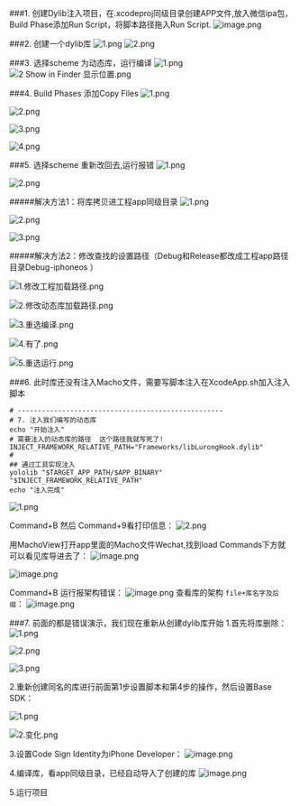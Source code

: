 ###1. 创建Dylib注入项目，在.xcodeproj同级目录创建APP文件,放入微信ipa包，Build Phase添加Run Script，将脚本路径拖入Run Script.
![image.png](https://upload-images.jianshu.io/upload_images/1464492-91cffbe352fff0a8.png?imageMogr2/auto-orient/strip%7CimageView2/2/w/1240)

###2. 创建一个dylib库
![1.png](https://upload-images.jianshu.io/upload_images/1464492-592f75c75541170c.png?imageMogr2/auto-orient/strip%7CimageView2/2/w/1240)
![2.png](https://upload-images.jianshu.io/upload_images/1464492-9e8333838d313fe0.png?imageMogr2/auto-orient/strip%7CimageView2/2/w/1240)

###3. 选择scheme 为动态库，运行编译
![1.png](https://upload-images.jianshu.io/upload_images/1464492-53efc1e97ef5609e.png?imageMogr2/auto-orient/strip%7CimageView2/2/w/1240)
![2 Show in Finder 显示位置.png](https://upload-images.jianshu.io/upload_images/1464492-a13cf5e399b3ca17.png?imageMogr2/auto-orient/strip%7CimageView2/2/w/1240)

###4. Build Phases 添加Copy Files
![1.png](https://upload-images.jianshu.io/upload_images/1464492-b2e660315d116451.png?imageMogr2/auto-orient/strip%7CimageView2/2/w/1240)

![2.png](https://upload-images.jianshu.io/upload_images/1464492-9e023b729d643044.png?imageMogr2/auto-orient/strip%7CimageView2/2/w/1240)

![3.png](https://upload-images.jianshu.io/upload_images/1464492-fa5c9ffca2424ef4.png?imageMogr2/auto-orient/strip%7CimageView2/2/w/1240)

![4.png](https://upload-images.jianshu.io/upload_images/1464492-86fc7b16f63ffabd.png?imageMogr2/auto-orient/strip%7CimageView2/2/w/1240)

###5. 选择scheme 重新改回去,运行报错
![1.png](https://upload-images.jianshu.io/upload_images/1464492-7a352e9d731b1c94.png?imageMogr2/auto-orient/strip%7CimageView2/2/w/1240)

![2.png](https://upload-images.jianshu.io/upload_images/1464492-855cd8e19e322063.png?imageMogr2/auto-orient/strip%7CimageView2/2/w/1240)

#####解决方法1：将库拷贝进工程app同级目录
![1.png](https://upload-images.jianshu.io/upload_images/1464492-5c3ffb50e5c9d8f5.png?imageMogr2/auto-orient/strip%7CimageView2/2/w/1240)

![2.png](https://upload-images.jianshu.io/upload_images/1464492-f97e3a2f8a6cfed5.png?imageMogr2/auto-orient/strip%7CimageView2/2/w/1240)

![3.png](https://upload-images.jianshu.io/upload_images/1464492-18f48037a75607fc.png?imageMogr2/auto-orient/strip%7CimageView2/2/w/1240)

#####解决方法2：修改查找的设置路径（Debug和Release都改成工程app路径目录Debug-iphoneos ）

![1.修改工程加载路径.png](https://upload-images.jianshu.io/upload_images/1464492-5a2c195fd35e2f86.png?imageMogr2/auto-orient/strip%7CimageView2/2/w/1240)

![2.修改动态库加载路径.png](https://upload-images.jianshu.io/upload_images/1464492-1d0e9ff5dedb7ba9.png?imageMogr2/auto-orient/strip%7CimageView2/2/w/1240)

![3.重选编译.png](https://upload-images.jianshu.io/upload_images/1464492-a895fa44bd95328d.png?imageMogr2/auto-orient/strip%7CimageView2/2/w/1240)

![4.有了.png](https://upload-images.jianshu.io/upload_images/1464492-7be3ca37aa6b5436.png?imageMogr2/auto-orient/strip%7CimageView2/2/w/1240)

![5.重选运行.png](https://upload-images.jianshu.io/upload_images/1464492-ce04f3ec2e06c147.png?imageMogr2/auto-orient/strip%7CimageView2/2/w/1240)

###6. 此时库还没有注入Macho文件，需要写脚本注入在XcodeApp.sh加入注入脚本
```
# ---------------------------------------------------
# 7. 注入我们编写的动态库
echo "开始注入"
# 需要注入的动态库的路径  这个路径我就写死了!
INJECT_FRAMEWORK_RELATIVE_PATH="Frameworks/libLurongHook.dylib"
#
## 通过工具实现注入
yololib "$TARGET_APP_PATH/$APP_BINARY" "$INJECT_FRAMEWORK_RELATIVE_PATH"
echo "注入完成"
```
![1.png](https://upload-images.jianshu.io/upload_images/1464492-30be238081ca1074.png?imageMogr2/auto-orient/strip%7CimageView2/2/w/1240)

Command+B 然后 Command+9看打印信息：
![2.png](https://upload-images.jianshu.io/upload_images/1464492-bf52e65a600b6a68.png?imageMogr2/auto-orient/strip%7CimageView2/2/w/1240)

用MachoView打开app里面的Macho文件Wechat,找到load Commands下方就可以看见库导进去了：
![image.png](https://upload-images.jianshu.io/upload_images/1464492-6098741274f1d613.png?imageMogr2/auto-orient/strip%7CimageView2/2/w/1240)

![image.png](https://upload-images.jianshu.io/upload_images/1464492-1f4af7b97030c65a.png?imageMogr2/auto-orient/strip%7CimageView2/2/w/1240)

Command+B 运行报架构错误：
![image.png](https://upload-images.jianshu.io/upload_images/1464492-273150418964cd3f.png?imageMogr2/auto-orient/strip%7CimageView2/2/w/1240)
查看库的架构 `file+库名字及后缀`：
![image.png](https://upload-images.jianshu.io/upload_images/1464492-5c61792c19c2f7d0.png?imageMogr2/auto-orient/strip%7CimageView2/2/w/1240)


###7. 前面的都是错误演示，我们现在重新从创建dylib库开始
1.首先将库删除：
![1.png](https://upload-images.jianshu.io/upload_images/1464492-479a09cd6e21d687.png?imageMogr2/auto-orient/strip%7CimageView2/2/w/1240)

![2.png](https://upload-images.jianshu.io/upload_images/1464492-da795945d8836ece.png?imageMogr2/auto-orient/strip%7CimageView2/2/w/1240)

![3.png](https://upload-images.jianshu.io/upload_images/1464492-24d670f7118319d5.png?imageMogr2/auto-orient/strip%7CimageView2/2/w/1240)

2.重新创建同名的库进行前面第1步设置脚本和第4步的操作，然后设置Base SDK：

![1.png](https://upload-images.jianshu.io/upload_images/1464492-a7f54f64b343214d.png?imageMogr2/auto-orient/strip%7CimageView2/2/w/1240)

![2.变化.png](https://upload-images.jianshu.io/upload_images/1464492-9629a069d7d096dc.png?imageMogr2/auto-orient/strip%7CimageView2/2/w/1240)

3.设置Code Sign Identity为iPhone Developer：
![image.png](https://upload-images.jianshu.io/upload_images/1464492-a99f963019c5b2d6.png?imageMogr2/auto-orient/strip%7CimageView2/2/w/1240)

4.编译库，看app同级目录，已经自动导入了创建的库
![image.png](https://upload-images.jianshu.io/upload_images/1464492-e57621967c6eab60.png?imageMogr2/auto-orient/strip%7CimageView2/2/w/1240)

5.运行项目  
